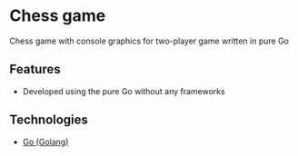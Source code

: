 # Chess game
Chess game with console graphics for two-player game written in pure Go

## Features
- Developed using the pure Go without any frameworks

## Technologies
- [Go (Golang)](https://golang.org/)
